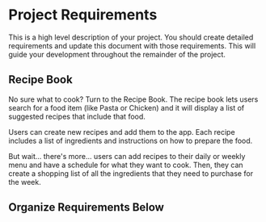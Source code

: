 # Project Requirements

This is a high level description of your project. You should create detailed requirements and update this document
with those requirements. This will guide your development throughout the remainder of the project.

## Recipe Book

No sure what to cook? Turn to the Recipe Book. The recipe book lets users search for a food item 
(like Pasta or Chicken) and it will display a list of suggested recipes that include that food.

Users can create new recipes and add them to the app. Each recipe includes a list of ingredients 
and instructions on how to prepare the food.

But wait... there's more... users can add recipes to their daily or weekly menu and have a schedule 
for what they want to cook. Then, they can create a shopping list of all the ingredients that they 
need to purchase for the week.


## Organize Requirements Below
